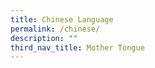 ```yaml
---
title: Chinese Language
permalink: /chinese/
description: ""
third_nav_title: Mother Tongue
---
```




